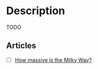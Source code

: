 # Description

TODO


## Articles

- [ ] [How massive is the Milky Way?](https://www.syfy.com/syfy-wire/bad-astronomy-the-milky-way-galaxys-mass-has-been-measured)
